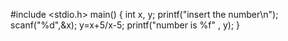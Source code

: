 #include <stdio.h>
 main()
{
int x, y;
printf("insert the number\n");
scanf("%d",&x);
y=x+5/x-5;
printf("number is %f" , y);
}

